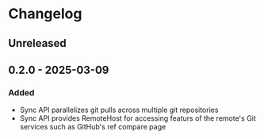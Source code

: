 # Changelog

## Unreleased

## 0.2.0 - 2025-03-09

### Added

- Sync API parallelizes git pulls across multiple git repositories
- Sync API provides RemoteHost for accessing featurs of the remote's Git services such as GitHub's ref compare page

[Unreleased]: https://github.com/eighty4/maestro/compare/maestro_git-v0.2.0...HEAD
[0.2.0]: https://github.com/eighty4/maestro/releases/tag/maestro_git-v0.2.0
